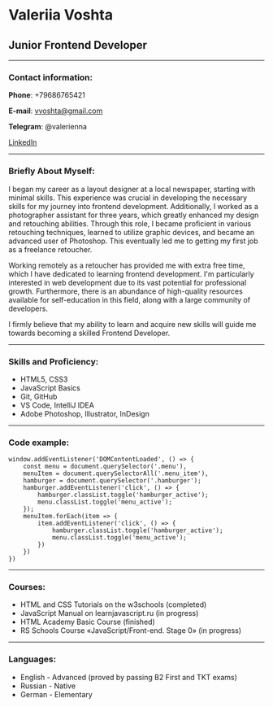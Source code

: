 # Valeriia Voshta
## Junior Frontend Developer
*********
### Contact information:
**Phone**: +79686765421

**E-mail**: vvoshta@gmail.com

**Telegram**: @valerienna

[LinkedIn](https://www.linkedin.com/in/valeriya-nikitina-3209a11b2/)

*********

### Briefly About Myself:
I began my career as a layout designer at a local newspaper, starting with minimal skills. This experience was crucial in developing the necessary skills for my journey into frontend development. Additionally, I worked as a photographer assistant for three years, which greatly enhanced my design and retouching abilities. Through this role, I became proficient in various retouching techniques, learned to utilize graphic devices, and became an advanced user of Photoshop. This eventually led me to getting my first job as a freelance retoucher.

Working remotely as a retoucher has provided me with extra free time, which I have dedicated to learning frontend development. I'm particularly interested in web development due to its vast potential for professional growth. Furthermore, there is an abundance of high-quality resources available for self-education in this field, along with a large community of developers.

I firmly believe that my ability to learn and acquire new skills will guide me towards becoming a skilled Frontend Developer.

*********
### Skills and Proficiency:
* HTML5, CSS3
* JavaScript Basics
* Git, GitHub
* VS Code, IntelliJ IDEA
* Adobe Photoshop, Illustrator, InDesign

*********
### Code example:
```
window.addEventListener('DOMContentLoaded', () => {
    const menu = document.querySelector('.menu'),
    menuItem = document.querySelectorAll('.menu_item'),
    hamburger = document.querySelector('.hamburger');
    hamburger.addEventListener('click', () => {
        hamburger.classList.toggle('hamburger_active');
        menu.classList.toggle('menu_active');
    });
    menuItem.forEach(item => {
        item.addEventListener('click', () => {
            hamburger.classList.toggle('hamburger_active');
            menu.classList.toggle('menu_active');
        })
    })
})
```
*********
### Courses:
* HTML and CSS Tutorials on the w3schools (completed)
* JavaScript Manual on learnjavascript.ru (in progress)
* HTML Academy Basic Course (finished)
* RS Schools Course «JavaScript/Front-end. Stage 0» (in progress)

*********
### Languages:
* English - Advanced (proved by passing B2 First and TKT exams)
* Russian - Native
* German - Elementary